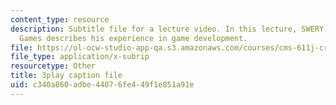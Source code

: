```yaml
---
content_type: resource
description: Subtitle file for a lecture video. In this lecture, SWERY from Access
  Games describes his experience in game development.
file: https://ol-ocw-studio-app-qa.s3.amazonaws.com/courses/cms-611j-creating-video-games-fall-2014/c340a860adbe44076fe449f1e851a91e_B1zWyyNoRq8.srt
file_type: application/x-subrip
resourcetype: Other
title: 3play caption file
uid: c340a860-adbe-4407-6fe4-49f1e851a91e
---
```

